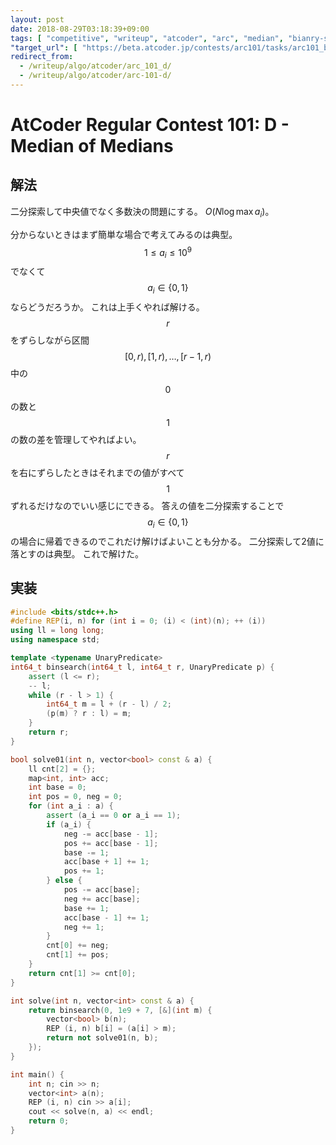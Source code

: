 ```yaml
---
layout: post
date: 2018-08-29T03:18:39+09:00
tags: [ "competitive", "writeup", "atcoder", "arc", "median", "bianry-search" ]
"target_url": [ "https://beta.atcoder.jp/contests/arc101/tasks/arc101_b" ]
redirect_from:
  - /writeup/algo/atcoder/arc_101_d/
  - /writeup/algo/atcoder/arc-101-d/
---
```


# AtCoder Regular Contest 101: D - Median of Medians

## 解法

二分探索して中央値でなく多数決の問題にする。
$O(N \log \max a_i)$。

分からないときはまず簡単な場合で考えてみるのは典型。
$$1 \le a_i \le 10^9$$ でなくて $$a_i \in \{ 0, 1 \}$$ ならどうだろうか。
これは上手くやれば解ける。
$$r$$ をずらしながら区間 $$[0, r), [1, r), \dots, [r - 1, r)$$ 中の $$0$$ の数と $$1$$ の数の差を管理してやればよい。
$$r$$ を右にずらしたときはそれまでの値がすべて $$1$$ ずれるだけなのでいい感じにできる。
答えの値を二分探索することで $$a_i \in \{ 0, 1 \}$$ の場合に帰着できるのでこれだけ解けばよいことも分かる。
二分探索して2値に落とすのは典型。
これで解けた。

## 実装

``` c++
#include <bits/stdc++.h>
#define REP(i, n) for (int i = 0; (i) < (int)(n); ++ (i))
using ll = long long;
using namespace std;

template <typename UnaryPredicate>
int64_t binsearch(int64_t l, int64_t r, UnaryPredicate p) {
    assert (l <= r);
    -- l;
    while (r - l > 1) {
        int64_t m = l + (r - l) / 2;
        (p(m) ? r : l) = m;
    }
    return r;
}

bool solve01(int n, vector<bool> const & a) {
    ll cnt[2] = {};
    map<int, int> acc;
    int base = 0;
    int pos = 0, neg = 0;
    for (int a_i : a) {
        assert (a_i == 0 or a_i == 1);
        if (a_i) {
            neg -= acc[base - 1];
            pos += acc[base - 1];
            base -= 1;
            acc[base + 1] += 1;
            pos += 1;
        } else {
            pos -= acc[base];
            neg += acc[base];
            base += 1;
            acc[base - 1] += 1;
            neg += 1;
        }
        cnt[0] += neg;
        cnt[1] += pos;
    }
    return cnt[1] >= cnt[0];
}

int solve(int n, vector<int> const & a) {
    return binsearch(0, 1e9 + 7, [&](int m) {
        vector<bool> b(n);
        REP (i, n) b[i] = (a[i] > m);
        return not solve01(n, b);
    });
}

int main() {
    int n; cin >> n;
    vector<int> a(n);
    REP (i, n) cin >> a[i];
    cout << solve(n, a) << endl;
    return 0;
}
```
